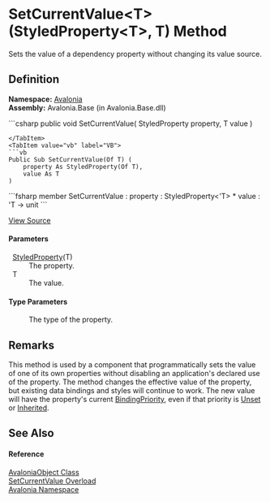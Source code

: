 # SetCurrentValue&lt;T&gt;(StyledProperty&lt;T&gt;, T) Method


Sets the value of a dependency property without changing its value source.



## Definition
**Namespace:** <a href="N_Avalonia">Avalonia</a>  
**Assembly:** Avalonia.Base (in Avalonia.Base.dll)

<Tabs groupId="api-code-preview">
<TabItem value="csharp" label="C#">
```csharp
public void SetCurrentValue<T>(
	StyledProperty<T> property,
	T value
)

```
</TabItem>
<TabItem value="vb" label="VB">
```vb
Public Sub SetCurrentValue(Of T) ( 
	property As StyledProperty(Of T),
	value As T
)
```
</TabItem>
<TabItem value="fsharp" label="F#">
```fsharp
member SetCurrentValue : 
        property : StyledProperty<'T> * 
        value : 'T -> unit 
```
</TabItem>
</Tabs>



<a href="https://github.com/AvaloniaUI/Avalonia/tree/master/src/Avalonia.Base/AvaloniaObject.cs#L404" title="View the source code">View Source</a>



#### Parameters
<dl><dt>  <a href="T_Avalonia_StyledProperty_1">StyledProperty</a>(T)</dt><dd>The property.</dd><dt>  T</dt><dd>The value.</dd></dl>

#### Type Parameters
<dl><dt /><dd>The type of the property.</dd></dl>

## Remarks
This method is used by a component that programmatically sets the value of one of its own properties without disabling an application's declared use of the property. The method changes the effective value of the property, but existing data bindings and styles will continue to work. The new value will have the property's current <a href="T_Avalonia_Data_BindingPriority">BindingPriority</a>, even if that priority is <a href="T_Avalonia_Data_BindingPriority">Unset</a> or <a href="T_Avalonia_Data_BindingPriority">Inherited</a>.

## See Also


#### Reference
<a href="T_Avalonia_AvaloniaObject">AvaloniaObject Class</a>  
<a href="Overload_Avalonia_AvaloniaObject_SetCurrentValue">SetCurrentValue Overload</a>  
<a href="N_Avalonia">Avalonia Namespace</a>  

